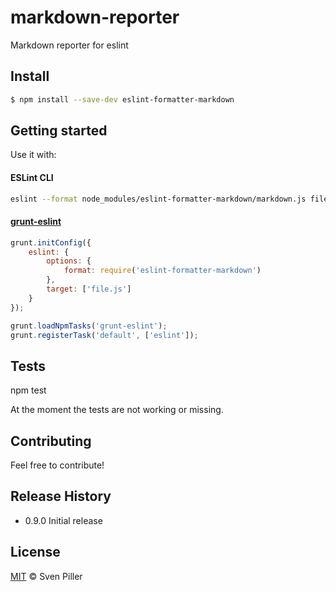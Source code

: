 # markdown-reporter
Markdown reporter for eslint

## Install

```bash
$ npm install --save-dev eslint-formatter-markdown
```


## Getting started

Use it with:

#### ESLint CLI

```bash
eslint --format node_modules/eslint-formatter-markdown/markdown.js file.js
```

#### [grunt-eslint](https://github.com/sindresorhus/grunt-eslint/)

```js
grunt.initConfig({
	eslint: {
		options: {
			format: require('eslint-formatter-markdown')
		},
		target: ['file.js']
	}
});

grunt.loadNpmTasks('grunt-eslint');
grunt.registerTask('default', ['eslint']);
```

## Tests

  npm test

At the moment the tests are not working or missing.

## Contributing

Feel free to contribute!

## Release History

* 0.9.0 Initial release


## License

[MIT](http://opensource.org/licenses/MIT) © Sven Piller
